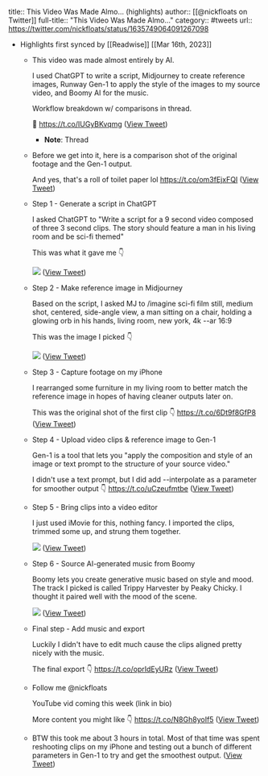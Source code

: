 title:: This Video Was Made Almo... (highlights)
author:: [[@nickfloats on Twitter]]
full-title:: "This Video Was Made Almo..."
category:: #tweets
url:: https://twitter.com/nickfloats/status/1635749064091267098

- Highlights first synced by [[Readwise]] [[Mar 16th, 2023]]
	- This video was made almost entirely by AI. 
	  
	  I used ChatGPT to write a script, Midjourney to create reference images, Runway Gen-1 to apply the style of the images to my source video, and Boomy AI for the music.
	  
	  Workflow breakdown w/ comparisons in thread.
	  
	  🧵 https://t.co/IUGyBKvqmg ([View Tweet](https://twitter.com/nickfloats/status/1635749064091267098))
		- **Note**: Thread
	- Before we get into it, here is a comparison shot of the original footage and the Gen-1 output.
	  
	  And yes, that's a roll of toilet paper lol https://t.co/om3fEjxFQI ([View Tweet](https://twitter.com/nickfloats/status/1635749066201239554))
	- Step 1 - Generate a script in ChatGPT
	  
	  I asked ChatGPT to "Write a script for a 9 second video composed of three 3 second clips. The story should feature a man in his living room and be sci-fi themed"
	  
	  This was what it gave me 👇 
	  
	  ![](https://pbs.twimg.com/media/FrNScZrXgBU2Ui3.png) ([View Tweet](https://twitter.com/nickfloats/status/1635749068516343818))
	- Step 2 - Make reference image in Midjourney
	  
	  Based on the script, I asked MJ to /imagine sci-fi film still, medium shot, centered, side-angle view, a man sitting on a chair, holding a glowing orb in his hands, living room, new york, 4k --ar 16:9
	  
	  This was the image I picked 👇 
	  
	  ![](https://pbs.twimg.com/media/FrNTRyBXgAM6xWd.jpg) ([View Tweet](https://twitter.com/nickfloats/status/1635749069913042944))
	- Step 3 - Capture footage on my iPhone
	  
	  I rearranged some furniture in my living room to better match the reference image in hopes of having cleaner outputs later on.
	  
	  This was the original shot of the first clip 👇 https://t.co/6Dt9f8GfP8 ([View Tweet](https://twitter.com/nickfloats/status/1635749072366862336))
	- Step 4 - Upload video clips & reference image to Gen-1
	  
	  Gen-1 is a tool that lets you "apply the composition and style of an image or text prompt to the structure of your source video."
	  
	  I didn't use a text prompt, but I did add --interpolate as a parameter for smoother output 👇 https://t.co/uCzeufmtbe ([View Tweet](https://twitter.com/nickfloats/status/1635749075416150016))
	- Step 5 - Bring clips into a video editor
	  
	  I just used iMovie for this, nothing fancy. I imported the clips, trimmed some up, and strung them together. 
	  
	  ![](https://pbs.twimg.com/media/FrNWqsPWIAQmKO2.jpg) ([View Tweet](https://twitter.com/nickfloats/status/1635749077366235136))
	- Step 6 - Source AI-generated music from Boomy
	  
	  Boomy lets you create generative music based on style and mood. The track I picked is called Trippy Harvester by Peaky Chicky. I thought it paired well with the mood of the scene. 
	  
	  ![](https://pbs.twimg.com/media/FrNXQBAXwAEclwW.jpg) ([View Tweet](https://twitter.com/nickfloats/status/1635749079786590208))
	- Final step - Add music and export
	  
	  Luckily I didn't have to edit much cause the clips aligned pretty nicely with the music. 
	  
	  The final export 👇 https://t.co/oprIdEyURz ([View Tweet](https://twitter.com/nickfloats/status/1635749081829060611))
	- Follow me @nickfloats
	  
	  YouTube vid coming this week (link in bio)
	  
	  More content you might like 👇 https://t.co/N8Gh8yoIf5 ([View Tweet](https://twitter.com/nickfloats/status/1635749083473125377))
	- BTW this took me about 3 hours in total. Most of that time was spent reshooting clips on my iPhone and testing out a bunch of different parameters in Gen-1 to try and get the smoothest output. ([View Tweet](https://twitter.com/nickfloats/status/1635751166272315394))